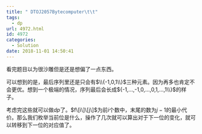 ```yaml
---
title: " DTOJ2057Bytecomputer\t\t"
tags:
  - dp
url: 4972.html
id: 4972
categories:
  - Solution
date: 2018-11-01 14:50:41
---
```


看完题目以为很沙雕但是还是想偏了一点东西。

可以想到的是，最后序列里还是只会有$\\{-1,0,1\\}$三种元素。因为再多也肯定不会更优。想到一个极端的情况，序列最后会长成${-1,...,-1,0,...,0,1,...,1\\}$的样子。

考虑完这些就可以做$dp$了。$f\[i\]\[j\]$为前$i$个数中，末尾的数为$j-1$的最小代价。那么我们枚举当前位是什么，操作了几次就可以算出对于下一位的变化，就可以转移到下一位的对应值了。